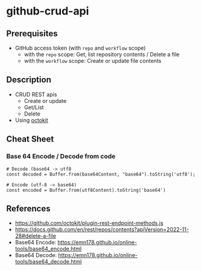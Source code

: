 # github-crud-api

## Prerequisites

* GitHub access token (with `repo` and `workflow` scope)
  * with the `repo` scope: Get, list repository contents / Delete a file
  * with the `workflow` scope: Create or update file contents

## Description

* CRUD REST apis
  * Create or update
  * Get/List
  * Delete
* Using [octokit](https://github.com/octokit/octokit.js)

## Cheat Sheet

### Base 64 Encode / Decode from code

```shell
# Decode (base64 -> utf8
const decoded = Buffer.from(base64Content, "base64").toString('utf8');

# Encode (utf-8 -> base64)
const encoded = Buffer.from(utf8Content).toString('base64')
```

## References

* https://github.com/octokit/plugin-rest-endpoint-methods.js
* https://docs.github.com/en/rest/repos/contents?apiVersion=2022-11-28#delete-a-file
* Base64 Encode: https://emn178.github.io/online-tools/base64_encode.html
* Base64 Decode: https://emn178.github.io/online-tools/base64_decode.html
